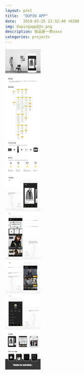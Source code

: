 ```yaml
---
layout: post
title:  "DUPIN APP"
date:   2019-03-25 21:32:40 +0200
img: dupingapp@2x.png
description: 独品是一款xxxx
categories: projects
---
```


![](../img/dupingapp@2x.jpg)